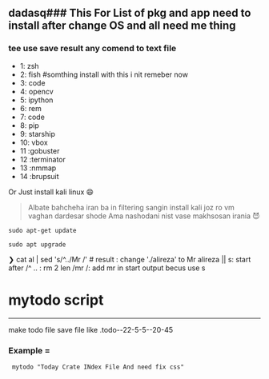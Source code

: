 dadasq### This For List of pkg and app need to install after change OS and all need me thing
------

### tee use save result any comend to text file

* 1: zsh
* 2: fish #somthing install with this i nit remeber now
* 3: code
* 4: opencv
* 5: ipython
* 6: rem
* 7: code
* 8: pip
* 9: starship
* 10: vbox
* 11 :gobuster
* 12 :terminator
* 13 :nmmap
* 14 :brupsuit

Or Just install kali linux 😄 

 
> Albate bahcheha iran ba in filtering sangin install kali joz ro vm vaghan dardesar shode
> Ama nashodani nist vase makhsosan irania 😈

```
sudo apt-get update
```
```
sudo apt upgrade
```
 ❯ cat al | sed 's/^../Mr /'  #
result : change './alireza' to Mr alireza || s: start after /^ .. : rm 2 len /mr /: add mr in start output becus use s
 
 
# mytodo script
-----------------------------
 make todo file save file like .todo--22-5-5--20-45
 
### Example = 
```
 mytodo "Today Crate INdex File And need fix css"
```
